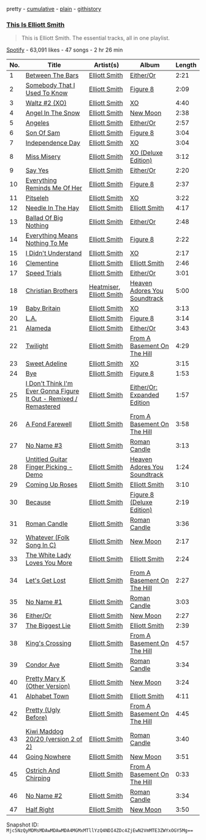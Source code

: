 pretty - [cumulative](/playlists/cumulative/37i9dQZF1DZ06evO1u2tEI.md) - [plain](/playlists/plain/37i9dQZF1DZ06evO1u2tEI) - [githistory](https://github.githistory.xyz/mackorone/spotify-playlist-archive/blob/main/playlists/plain/37i9dQZF1DZ06evO1u2tEI)

### [This Is Elliott Smith](https://open.spotify.com/playlist/37i9dQZF1DZ06evO1u2tEI)

> This is Elliott Smith\. The essential tracks, all in one playlist.

[Spotify](https://open.spotify.com/user/spotify) - 63,091 likes - 47 songs - 2 hr 26 min

| No. | Title | Artist(s) | Album | Length |
|---|---|---|---|---|
| 1 | [Between The Bars](https://open.spotify.com/track/52Bg6oaos7twR7IUtEpqcE) | [Elliott Smith](https://open.spotify.com/artist/2ApaG60P4r0yhBoDCGD8YG) | [Either/Or](https://open.spotify.com/album/5hryhrT7wEdLnZCbJX9F6L) | 2:21 |
| 2 | [Somebody That I Used To Know](https://open.spotify.com/track/4xfAVJL8R7mVYbDk8a9xOY) | [Elliott Smith](https://open.spotify.com/artist/2ApaG60P4r0yhBoDCGD8YG) | [Figure 8](https://open.spotify.com/album/7DC0pE943VR5tAKIvQXHts) | 2:09 |
| 3 | [Waltz \#2 \(XO\)](https://open.spotify.com/track/5AMrnF761nziCWUfjBgRUI) | [Elliott Smith](https://open.spotify.com/artist/2ApaG60P4r0yhBoDCGD8YG) | [XO](https://open.spotify.com/album/1zOxlHQGGV6EH7n4OIFTyh) | 4:40 |
| 4 | [Angel In The Snow](https://open.spotify.com/track/5ajxIVMf6INoeHqkNjvQ73) | [Elliott Smith](https://open.spotify.com/artist/2ApaG60P4r0yhBoDCGD8YG) | [New Moon](https://open.spotify.com/album/7shC5Rf3b9a2rTEFP0Fel3) | 2:38 |
| 5 | [Angeles](https://open.spotify.com/track/0Ziohm1Ku8E2yUDYoclfhO) | [Elliott Smith](https://open.spotify.com/artist/2ApaG60P4r0yhBoDCGD8YG) | [Either/Or](https://open.spotify.com/album/5hryhrT7wEdLnZCbJX9F6L) | 2:57 |
| 6 | [Son Of Sam](https://open.spotify.com/track/6tPiCU4LFsXUQPRIykOAnl) | [Elliott Smith](https://open.spotify.com/artist/2ApaG60P4r0yhBoDCGD8YG) | [Figure 8](https://open.spotify.com/album/7DC0pE943VR5tAKIvQXHts) | 3:04 |
| 7 | [Independence Day](https://open.spotify.com/track/3pM7gfel0ho7yVJw4KK5Eq) | [Elliott Smith](https://open.spotify.com/artist/2ApaG60P4r0yhBoDCGD8YG) | [XO](https://open.spotify.com/album/1zOxlHQGGV6EH7n4OIFTyh) | 3:04 |
| 8 | [Miss Misery](https://open.spotify.com/track/4zetUxeSCCDwrr1jJT0SuD) | [Elliott Smith](https://open.spotify.com/artist/2ApaG60P4r0yhBoDCGD8YG) | [XO \(Deluxe Edition\)](https://open.spotify.com/album/3uLHeL4d8aILBRlfpWNPYM) | 3:12 |
| 9 | [Say Yes](https://open.spotify.com/track/7zVfEu1dEvRw4EkWoqrBkx) | [Elliott Smith](https://open.spotify.com/artist/2ApaG60P4r0yhBoDCGD8YG) | [Either/Or](https://open.spotify.com/album/5hryhrT7wEdLnZCbJX9F6L) | 2:20 |
| 10 | [Everything Reminds Me Of Her](https://open.spotify.com/track/3nkdVXnH4xC6f3YZS0C8pC) | [Elliott Smith](https://open.spotify.com/artist/2ApaG60P4r0yhBoDCGD8YG) | [Figure 8](https://open.spotify.com/album/7DC0pE943VR5tAKIvQXHts) | 2:37 |
| 11 | [Pitseleh](https://open.spotify.com/track/1Q0sk7b7PAGjgC3R5zyuWt) | [Elliott Smith](https://open.spotify.com/artist/2ApaG60P4r0yhBoDCGD8YG) | [XO](https://open.spotify.com/album/1zOxlHQGGV6EH7n4OIFTyh) | 3:22 |
| 12 | [Needle In The Hay](https://open.spotify.com/track/1bFPKxP56XWDXJOwo3Kvfp) | [Elliott Smith](https://open.spotify.com/artist/2ApaG60P4r0yhBoDCGD8YG) | [Elliott Smith](https://open.spotify.com/album/0w0jXq1fLPMPCNsVmmxNnc) | 4:17 |
| 13 | [Ballad Of Big Nothing](https://open.spotify.com/track/6mfy4Q8P3fVXMeuD5d19oi) | [Elliott Smith](https://open.spotify.com/artist/2ApaG60P4r0yhBoDCGD8YG) | [Either/Or](https://open.spotify.com/album/6KMdn9HDIqcBPaaok0K34K) | 2:48 |
| 14 | [Everything Means Nothing To Me](https://open.spotify.com/track/6YNfrgCOy1dCXZKKRUuZVq) | [Elliott Smith](https://open.spotify.com/artist/2ApaG60P4r0yhBoDCGD8YG) | [Figure 8](https://open.spotify.com/album/7DC0pE943VR5tAKIvQXHts) | 2:22 |
| 15 | [I Didn't Understand](https://open.spotify.com/track/3IQApXKUun0iHHtpsvI7xL) | [Elliott Smith](https://open.spotify.com/artist/2ApaG60P4r0yhBoDCGD8YG) | [XO](https://open.spotify.com/album/1zOxlHQGGV6EH7n4OIFTyh) | 2:17 |
| 16 | [Clementine](https://open.spotify.com/track/0nUPuUnqVLOZFayUzxi1JG) | [Elliott Smith](https://open.spotify.com/artist/2ApaG60P4r0yhBoDCGD8YG) | [Elliott Smith](https://open.spotify.com/album/60C4r1YwIxsliktUL6eXfw) | 2:46 |
| 17 | [Speed Trials](https://open.spotify.com/track/4ePiNo6s2nZdxP26A0ATau) | [Elliott Smith](https://open.spotify.com/artist/2ApaG60P4r0yhBoDCGD8YG) | [Either/Or](https://open.spotify.com/album/6KMdn9HDIqcBPaaok0K34K) | 3:01 |
| 18 | [Christian Brothers](https://open.spotify.com/track/1QUXSToImDkW7CUzJwRrWQ) | [Heatmiser](https://open.spotify.com/artist/59IPo3F7aZifhZtHnoGHbo), [Elliott Smith](https://open.spotify.com/artist/2ApaG60P4r0yhBoDCGD8YG) | [Heaven Adores You Soundtrack](https://open.spotify.com/album/7Ilu6VpX49cnTkgklQpz4M) | 5:00 |
| 19 | [Baby Britain](https://open.spotify.com/track/3pwj90XGAD6I0jO3q6fkCx) | [Elliott Smith](https://open.spotify.com/artist/2ApaG60P4r0yhBoDCGD8YG) | [XO](https://open.spotify.com/album/1zOxlHQGGV6EH7n4OIFTyh) | 3:13 |
| 20 | [L.A.](https://open.spotify.com/track/7xMklu8GE39dYZBWJMxrBU) | [Elliott Smith](https://open.spotify.com/artist/2ApaG60P4r0yhBoDCGD8YG) | [Figure 8](https://open.spotify.com/album/7DC0pE943VR5tAKIvQXHts) | 3:14 |
| 21 | [Alameda](https://open.spotify.com/track/3c1EHob1Rp5p1P37YERSr6) | [Elliott Smith](https://open.spotify.com/artist/2ApaG60P4r0yhBoDCGD8YG) | [Either/Or](https://open.spotify.com/album/6KMdn9HDIqcBPaaok0K34K) | 3:43 |
| 22 | [Twilight](https://open.spotify.com/track/5YoR2agiVdBpuAuW9PvgKD) | [Elliott Smith](https://open.spotify.com/artist/2ApaG60P4r0yhBoDCGD8YG) | [From A Basement On The Hill](https://open.spotify.com/album/2K4OE5cl22fNSRrwzrhIZZ) | 4:29 |
| 23 | [Sweet Adeline](https://open.spotify.com/track/5KmMMmc1pXL5lL4HlR9Srz) | [Elliott Smith](https://open.spotify.com/artist/2ApaG60P4r0yhBoDCGD8YG) | [XO](https://open.spotify.com/album/1zOxlHQGGV6EH7n4OIFTyh) | 3:15 |
| 24 | [Bye](https://open.spotify.com/track/4JosyubgIpErAsvMKwph8n) | [Elliott Smith](https://open.spotify.com/artist/2ApaG60P4r0yhBoDCGD8YG) | [Figure 8](https://open.spotify.com/album/7DC0pE943VR5tAKIvQXHts) | 1:53 |
| 25 | [I Don't Think I'm Ever Gonna Figure It Out \- Remixed / Remastered](https://open.spotify.com/track/0tiz18U3REWZSXkn1A6g8L) | [Elliott Smith](https://open.spotify.com/artist/2ApaG60P4r0yhBoDCGD8YG) | [Either/Or: Expanded Edition](https://open.spotify.com/album/1rQWVnptZV3CfNP1pHSmqV) | 1:57 |
| 26 | [A Fond Farewell](https://open.spotify.com/track/2f0KFqF9B2oKOx0NBVTaXv) | [Elliott Smith](https://open.spotify.com/artist/2ApaG60P4r0yhBoDCGD8YG) | [From A Basement On The Hill](https://open.spotify.com/album/2K4OE5cl22fNSRrwzrhIZZ) | 3:58 |
| 27 | [No Name \#3](https://open.spotify.com/track/5xmqzcBqw4c0c5gcDHthDO) | [Elliott Smith](https://open.spotify.com/artist/2ApaG60P4r0yhBoDCGD8YG) | [Roman Candle](https://open.spotify.com/album/0V3n79cWMOFFRCji5HOUhN) | 3:13 |
| 28 | [Untitled Guitar Finger Picking \- Demo](https://open.spotify.com/track/6BXLntndW03EEgAZr5NC3Z) | [Elliott Smith](https://open.spotify.com/artist/2ApaG60P4r0yhBoDCGD8YG) | [Heaven Adores You Soundtrack](https://open.spotify.com/album/7Ilu6VpX49cnTkgklQpz4M) | 1:24 |
| 29 | [Coming Up Roses](https://open.spotify.com/track/56glzc2mZUIJwKsEjKqY8b) | [Elliott Smith](https://open.spotify.com/artist/2ApaG60P4r0yhBoDCGD8YG) | [Elliott Smith](https://open.spotify.com/album/60C4r1YwIxsliktUL6eXfw) | 3:10 |
| 30 | [Because](https://open.spotify.com/track/0W78mVK0xVPpOD7oh4medH) | [Elliott Smith](https://open.spotify.com/artist/2ApaG60P4r0yhBoDCGD8YG) | [Figure 8 \(Deluxe Edition\)](https://open.spotify.com/album/5EUL6RGTIuVJCaCWGOedan) | 2:19 |
| 31 | [Roman Candle](https://open.spotify.com/track/432cZXiWQjsN8GJgVBFemM) | [Elliott Smith](https://open.spotify.com/artist/2ApaG60P4r0yhBoDCGD8YG) | [Roman Candle](https://open.spotify.com/album/0vgbFgcYqm2B0csVXvo8d5) | 3:36 |
| 32 | [Whatever \(Folk Song In C\)](https://open.spotify.com/track/1YbZab5h60Tr89DZp5Tdr2) | [Elliott Smith](https://open.spotify.com/artist/2ApaG60P4r0yhBoDCGD8YG) | [New Moon](https://open.spotify.com/album/22KjY8SLvYh2DVMmLPPatF) | 2:17 |
| 33 | [The White Lady Loves You More](https://open.spotify.com/track/75l3rO9pLGAas7P4O22RDE) | [Elliott Smith](https://open.spotify.com/artist/2ApaG60P4r0yhBoDCGD8YG) | [Elliott Smith](https://open.spotify.com/album/60C4r1YwIxsliktUL6eXfw) | 2:24 |
| 34 | [Let's Get Lost](https://open.spotify.com/track/39GFqAvg1Bvabc4syFawmY) | [Elliott Smith](https://open.spotify.com/artist/2ApaG60P4r0yhBoDCGD8YG) | [From A Basement On The Hill](https://open.spotify.com/album/2K4OE5cl22fNSRrwzrhIZZ) | 2:27 |
| 35 | [No Name \#1](https://open.spotify.com/track/09xUNc3vKdOmH74jWIYfAm) | [Elliott Smith](https://open.spotify.com/artist/2ApaG60P4r0yhBoDCGD8YG) | [Roman Candle](https://open.spotify.com/album/0V3n79cWMOFFRCji5HOUhN) | 3:03 |
| 36 | [Either/Or](https://open.spotify.com/track/3RhRNzBCOARzkPLuYclqz8) | [Elliott Smith](https://open.spotify.com/artist/2ApaG60P4r0yhBoDCGD8YG) | [New Moon](https://open.spotify.com/album/22KjY8SLvYh2DVMmLPPatF) | 2:27 |
| 37 | [The Biggest Lie](https://open.spotify.com/track/4xFNWqI3kQ34kNKMplWsk2) | [Elliott Smith](https://open.spotify.com/artist/2ApaG60P4r0yhBoDCGD8YG) | [Elliott Smith](https://open.spotify.com/album/60C4r1YwIxsliktUL6eXfw) | 2:39 |
| 38 | [King's Crossing](https://open.spotify.com/track/2GsiKnbHHXDpoL7R6cJUTZ) | [Elliott Smith](https://open.spotify.com/artist/2ApaG60P4r0yhBoDCGD8YG) | [From A Basement On The Hill](https://open.spotify.com/album/2K4OE5cl22fNSRrwzrhIZZ) | 4:57 |
| 39 | [Condor Ave](https://open.spotify.com/track/7MSuEJUiHDa28DyCCZkobJ) | [Elliott Smith](https://open.spotify.com/artist/2ApaG60P4r0yhBoDCGD8YG) | [Roman Candle](https://open.spotify.com/album/0V3n79cWMOFFRCji5HOUhN) | 3:34 |
| 40 | [Pretty Mary K \(Other Version\)](https://open.spotify.com/track/4McT6LfoHcdF0DaWmBYuau) | [Elliott Smith](https://open.spotify.com/artist/2ApaG60P4r0yhBoDCGD8YG) | [New Moon](https://open.spotify.com/album/22KjY8SLvYh2DVMmLPPatF) | 3:24 |
| 41 | [Alphabet Town](https://open.spotify.com/track/7txWpzNPNQmIEakeGkqZWo) | [Elliott Smith](https://open.spotify.com/artist/2ApaG60P4r0yhBoDCGD8YG) | [Elliott Smith](https://open.spotify.com/album/60C4r1YwIxsliktUL6eXfw) | 4:11 |
| 42 | [Pretty \(Ugly Before\)](https://open.spotify.com/track/0VJ0DLSA4d2pYJcTEe2rrV) | [Elliott Smith](https://open.spotify.com/artist/2ApaG60P4r0yhBoDCGD8YG) | [From A Basement On The Hill](https://open.spotify.com/album/2K4OE5cl22fNSRrwzrhIZZ) | 4:45 |
| 43 | [Kiwi Maddog 20/20 \(version 2 of 2\)](https://open.spotify.com/track/32gMbrYoS2qIA54JmZ9TFn) | [Elliott Smith](https://open.spotify.com/artist/2ApaG60P4r0yhBoDCGD8YG) | [Roman Candle](https://open.spotify.com/album/0V3n79cWMOFFRCji5HOUhN) | 3:40 |
| 44 | [Going Nowhere](https://open.spotify.com/track/00tFEPQtl9JiaIhpu1Ck8u) | [Elliott Smith](https://open.spotify.com/artist/2ApaG60P4r0yhBoDCGD8YG) | [New Moon](https://open.spotify.com/album/7shC5Rf3b9a2rTEFP0Fel3) | 3:51 |
| 45 | [Ostrich And Chirping](https://open.spotify.com/track/25OfkVstO0W60e8OHCggox) | [Elliott Smith](https://open.spotify.com/artist/2ApaG60P4r0yhBoDCGD8YG) | [From A Basement On The Hill](https://open.spotify.com/album/66UbcdMK6oC2XFPLeESamq) | 0:33 |
| 46 | [No Name \#2](https://open.spotify.com/track/03Nc7jSUCH99Uy6kcJMSxW) | [Elliott Smith](https://open.spotify.com/artist/2ApaG60P4r0yhBoDCGD8YG) | [Roman Candle](https://open.spotify.com/album/0V3n79cWMOFFRCji5HOUhN) | 3:34 |
| 47 | [Half Right](https://open.spotify.com/track/5KqUAChw7ZFJpc4knm4jka) | [Elliott Smith](https://open.spotify.com/artist/2ApaG60P4r0yhBoDCGD8YG) | [New Moon](https://open.spotify.com/album/22KjY8SLvYh2DVMmLPPatF) | 3:50 |

Snapshot ID: `Mjc5NzQyMDMsMDAwMDAwMDA4MGMxMTllYzQ4NDI4ZDc4ZjEwN2VmMTE3ZWYxOGY5Mg==`
